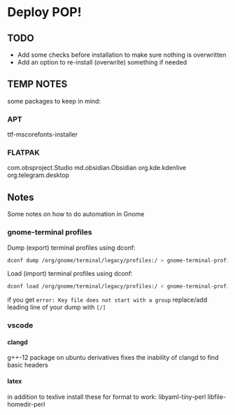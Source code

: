 # Deploy POP!

## TODO
- Add some checks before installation to make sure nothing is overwritten
- Add an option to re-install (overwrite) something if needed

## TEMP NOTES
some packages to keep in mind:
### APT
ttf-mscorefonts-installer
### FLATPAK
com.obsproject.Studio
md.obsidian.Obsidian
org.kde.kdenlive
org.telegram.desktop


## Notes
Some notes on how to do automation in Gnome

### gnome-terminal profiles
Dump (export) terminal profiles using dconf: 
```bash
dconf dump /org/gnome/terminal/legacy/profiles:/ > gnome-terminal-profiles.dconf
```
Load (import) terminal profiles using dconf:
```bash
dconf load /org/gnome/terminal/legacy/profiles:/ < gnome-terminal-profiles.dconf
```
if you get `error: Key file does not start with a group` replace/add leading line of your dump with `[/]`

### vscode 
#### clangd
g++-12 package on ubuntu derivatives fixes the inability of clangd to find basic headers
#### latex
in addition to texlive install these for format to work:
libyaml-tiny-perl
libfile-homedir-perl
